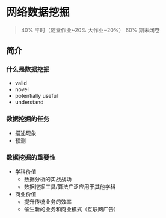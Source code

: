 # 网络数据挖掘

> 40% 平时（随堂作业~20% 大作业~20%） 60% 期末闭卷

## 简介

### 什么是数据挖掘

- valid
- novel
- potentially useful
- understand

### 数据挖掘的任务

- 描述现象
- 预测

### 数据挖掘的重要性

- 学科价值
	- 数据分析的实战战场
	- 数据挖掘工具/算法广泛应用于其他学科
- 商业价值
	- 提升传统业务的效率
	- 催生新的业务和商业模式（互联网广告）


## 